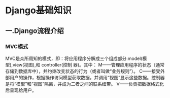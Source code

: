 # Django基础知识

## 一.Django流程介绍

### MVC模式

MVC是众所周知的模式，即：将应用程序分解成三个组成部分:model(模型),view(视图),和 controller(控制 器)。其中：
      M——管理应用程序的状态（通常存储到数据库中），并约束改变状态的行为（或者叫做“业务规则”）。
      C——接受外部用户的操作，根据操作访问模型获取数据，并调用“视图”显示这些数据。控制器是将“模型”和“视图”隔离，并成为二者之间的联系纽带。
      V——负责把数据格式化后呈现给用户。